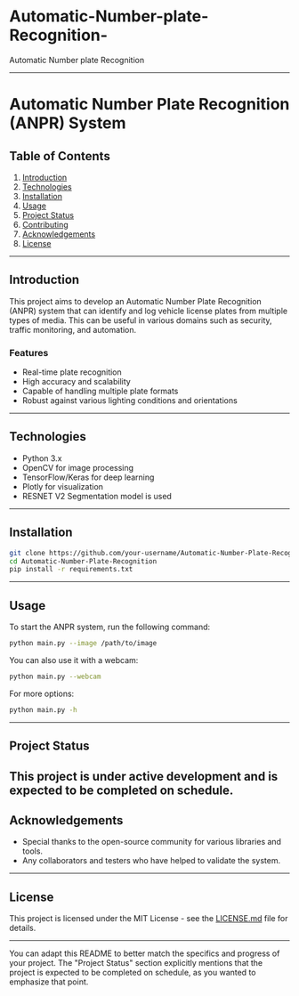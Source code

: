 # Automatic-Number-plate-Recognition-
Automatic Number plate Recognition 

---

# Automatic Number Plate Recognition (ANPR) System

## Table of Contents
1. [Introduction](#introduction)
2. [Technologies](#technologies)
3. [Installation](#installation)
4. [Usage](#usage)
5. [Project Status](#project-status)
6. [Contributing](#contributing)
7. [Acknowledgements](#acknowledgements)
8. [License](#license)

---

## Introduction
This project aims to develop an Automatic Number Plate Recognition (ANPR) system that can identify and log vehicle license plates from multiple types of media. This can be useful in various domains such as security, traffic monitoring, and automation.

### Features
- Real-time plate recognition
- High accuracy and scalability
- Capable of handling multiple plate formats
- Robust against various lighting conditions and orientations

---

## Technologies
- Python 3.x
- OpenCV for image processing
- TensorFlow/Keras for deep learning
- Plotly for visualization
- RESNET V2 Segmentation model is used

---

## Installation
```bash
git clone https://github.com/your-username/Automatic-Number-Plate-Recognition.git
cd Automatic-Number-Plate-Recognition
pip install -r requirements.txt
```

---

## Usage
To start the ANPR system, run the following command:

```bash
python main.py --image /path/to/image
```

You can also use it with a webcam:

```bash
python main.py --webcam
```

For more options:

```bash
python main.py -h
```

---

## Project Status
This project is under active development and is expected to be completed on schedule.
---

## Acknowledgements
- Special thanks to the open-source community for various libraries and tools.
- Any collaborators and testers who have helped to validate the system.

---

## License
This project is licensed under the MIT License - see the [LICENSE.md](LICENSE.md) file for details.

---

You can adapt this README to better match the specifics and progress of your project. The "Project Status" section explicitly mentions that the project is expected to be completed on schedule, as you wanted to emphasize that point.
